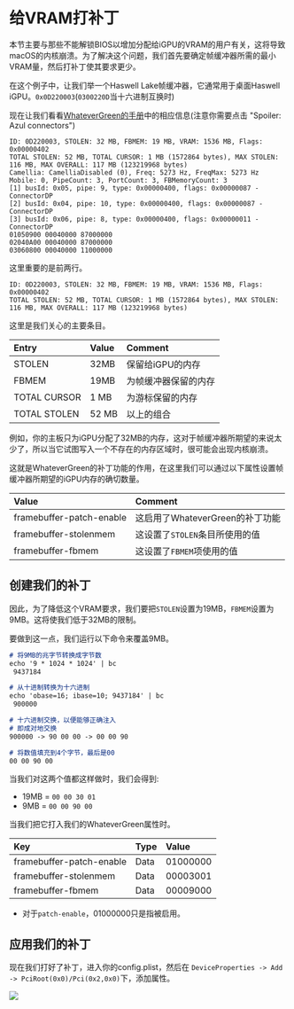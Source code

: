 # 给VRAM打补丁

本节主要与那些不能解锁BIOS以增加分配给iGPU的VRAM的用户有关，这将导致macOS的内核崩溃。为了解决这个问题，我们首先要确定帧缓冲器所需的最小VRAM量，然后打补丁使其要求更少。

在这个例子中，让我们举一个Haswell Lake帧缓冲器，它通常用于桌面Haswell iGPU。`0x0D220003`(`0300220D`当十六进制互换时)

现在让我们看看[WhateverGreen的手册](https://github.com/acidanthera/WhateverGreen/blob/master/Manual/FAQ.IntelHD.en.md)中的相应信息(注意你需要点击 "Spoiler: Azul connectors")

```
ID: 0D220003, STOLEN: 32 MB, FBMEM: 19 MB, VRAM: 1536 MB, Flags: 0x00000402
TOTAL STOLEN: 52 MB, TOTAL CURSOR: 1 MB (1572864 bytes), MAX STOLEN: 116 MB, MAX OVERALL: 117 MB (123219968 bytes)
Camellia: CamelliaDisabled (0), Freq: 5273 Hz, FreqMax: 5273 Hz
Mobile: 0, PipeCount: 3, PortCount: 3, FBMemoryCount: 3
[1] busId: 0x05, pipe: 9, type: 0x00000400, flags: 0x00000087 - ConnectorDP
[2] busId: 0x04, pipe: 10, type: 0x00000400, flags: 0x00000087 - ConnectorDP
[3] busId: 0x06, pipe: 8, type: 0x00000400, flags: 0x00000011 - ConnectorDP
01050900 00040000 87000000
02040A00 00040000 87000000
03060800 00040000 11000000
```

这里重要的是前两行。

```
ID: 0D220003, STOLEN: 32 MB, FBMEM: 19 MB, VRAM: 1536 MB, Flags: 0x00000402
TOTAL STOLEN: 52 MB, TOTAL CURSOR: 1 MB (1572864 bytes), MAX STOLEN: 116 MB, MAX OVERALL: 117 MB (123219968 bytes)
```

这里是我们关心的主要条目。

| Entry | Value | Comment |
| :--- | :--- | :--- |
| STOLEN | 32MB | 保留给iGPU的内存 |
| FBMEM | 19MB | 为帧缓冲器保留的内存 |
| TOTAL CURSOR | 1 MB | 为游标保留的内存 |
| TOTAL STOLEN | 52 MB | 以上的组合 |

例如，你的主板只为iGPU分配了32MB的内存，这对于帧缓冲器所期望的来说太少了，所以当它试图写入一个不存在的内存区域时，很可能会出现内核崩溃。

这就是WhateverGreen的补丁功能的作用，在这里我们可以通过以下属性设置帧缓冲器所期望的iGPU内存的确切数量。

| Value | Comment |
| :--- | :--- |
| framebuffer-patch-enable | 这启用了WhateverGreen的补丁功能 |
| framebuffer-stolenmem | 这设置了`STOLEN`条目所使用的值 |
| framebuffer-fbmem | 这设置了`FBMEM`项使用的值 |

## 创建我们的补丁

因此，为了降低这个VRAM要求，我们要把`STOLEN`设置为19MB，`FBMEM`设置为9MB。这将使我们低于32MB的限制。

要做到这一点，我们运行以下命令来覆盖9MB。

```md
# 将9MB的兆字节转换成字节数
echo '9 * 1024 * 1024' | bc
 9437184

# 从十进制转换为十六进制
echo 'obase=16; ibase=10; 9437184' | bc
 900000

# 十六进制交换，以便能够正确注入
# 即成对地交换
900000 -> 90 00 00 -> 00 00 90

# 将数值填充到4个字节，最后是00
00 00 90 00
```

当我们对这两个值都这样做时，我们会得到:

* 19MB = `00 00 30 01`
* 9MB = `00 00 90 00`

当我们把它打入我们的WhateverGreen属性时。

| Key | Type | Value
| :--- | :--- | :--- |
| framebuffer-patch-enable | Data | 01000000 |
| framebuffer-stolenmem | Data | 00003001 |
| framebuffer-fbmem | Data | 00009000 |

* 对于`patch-enable`，01000000只是指被启用。

## 应用我们的补丁

现在我们打好了补丁，进入你的config.plist，然后在 `DeviceProperties -> Add -> PciRoot(0x0)/Pci(0x2,0x0)`下，添加属性。

![](../../images/gpu-patching/vram.png)
